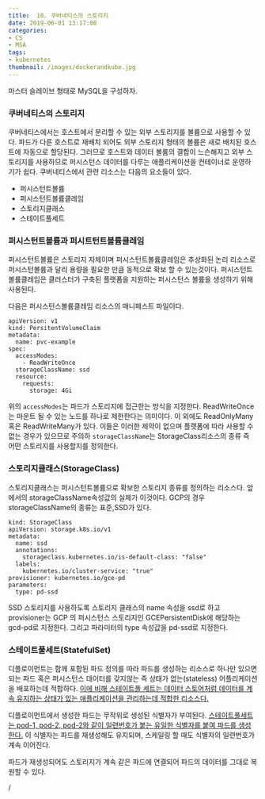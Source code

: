 ```yaml
---
title:  10. 쿠버네티스의 스토리지
date: 2019-06-01 13:17:08
categories:
- CS
- MSA
tags:
- kubernetes
thumbnail: /images/dockerandkube.jpg
---
```

마스터 슬레이브 형태로 MySQL을 구성하자.

### 쿠버네티스의 스토리지
쿠버네티스에서는 호스트에서 분리할 수 있는 외부 스토리지를 볼륨으로 사용할 수 있다. 파드가 다른 호스트로 재배치 되어도 외부 스토리지 형태의 볼륨은 새로 배치된 호스트에 자동으로 할당된다. 그러므로 호스트와 데이터 볼륨의 결합이 느슨해지고 외부 스토리지를 사용하므로 퍼시스턴스 데이터를 다루는 애플리케이션을 컨테이너로 운영하기가 쉽다.
쿠버네티스에서 관련 리소스는 다음의 요소들이 있다.
- 퍼시스턴트볼륨
- 퍼시스턴트볼륨클레임
- 스토리지클래스
- 스테이트풀세트

### 퍼시스턴트볼륨과 퍼시트턴트볼륨클레임
퍼시스턴트볼륨은 스토리지 자체이며 퍼시스턴트볼륨클레임은 추상화된 논리 리소스로 퍼시스턴볼륨과 달리 용량을 필요한 만큼 동적으로 확보 할 수 있는것이다.
퍼시스턴트볼륨클레임은 클러스터가 구축된 플랫폼을 지원하는 퍼시스턴스 볼륨을 생성하기 위해 사용된다.

다음은 퍼시스턴스볼륨클레임 리소스의 매니페스트 파일이다.
```
apiVersion: v1
kind: PersitentVolumeClaim
metadata:
  name: pvc-example
spec:
  accessModes:
    - ReadWriteOnce
  storageClassName: ssd
  resource:
    requests:
      storage: 4Gi
```
위의 `accessModes`는 파드가 스토리지에 접근한는 방식을 지정한다. ReadWriteOnce 는 마운트 될 수 있는 노드를 하나로 제한한다는 의미이다. 이 외에도 ReadOnlyMany 혹은 ReadWriteMany가 있다. 이들은 이러한 제약이 없으며 플랫폼에 따라 사용할 수 없는 경우가 있으므로 주의하
`storageClassName`는 StorageClass리소스의 종류 즉 어떤 스토리지를 사용할지를 정의한다.


### 스토리지클래스(StorageClass)
스토리지클래스는 퍼시스턴트볼륨으로 확보한 스토리지 종류를 정의하는 리소스다. 앞에서의 storageClassName속성값의 실체가 이것이다. GCP의 경우 storageClassName의 종류는 표준,SSD가 있다.

```
kind: StorageClass
apiVersion: storage.k8s.io/v1
metadata:
  name: ssd
  annotations:
    storageclass.kubernetes.io/is-default-class: "false"
  labels:
    kubernetes.io/cluster-service: "true"
provisioner: kubernetes.io/gce-pd
parameters:
  type: pd-ssd
```
SSD 스토리지를 사용하도록 스토리지 클래스의  name 속성을 ssd로 하고 provisioner는 GCP 의 퍼시스턴스 스토리지인 GCEPersistentDisk에 해당하는 gcd-pd로 지정한다. 그리고 파라미터의 type 속성값을 pd-ssd로 지정한다.


### 스테이트풀세트(StatefulSet)
디플로이먼트는 함께 포함된 파드 정의를 따라 파드를 생성하는 리소스로 하나만 있으면 되는 파드 혹은 퍼시스턴스 데이터를 갖지않는 즉 상태가 없는(stateless) 어플리케이션을 배포하는데 적합하다.
<u>이에 비해 스테이트풀 세트는 데이터 스토어처럼 데이터를 계속 유지하는 상태가 있는 애플리케이션을 관리하는데 적합한 리소스다.</u>

디플로이먼트에서 생성한 파드는 무작위로 생성된 식별자가 부여된다. <u>스테이트풀세트는 pod-1, pod-2, pod-2와 같이 일련번호가 붙는 유일한 식별자를 붙여 파드를 생성한다.</u>
이 식별자는 파드를 재생성해도 유지되며, 스케일링 할 때도 식별자의 일련번호가 계속 이어진다.

파드가 재생성되어도 스토리지가 계속 같은 파드에 연결되어 파드의 데이터를 그대로 복원할 수 있다.















/
